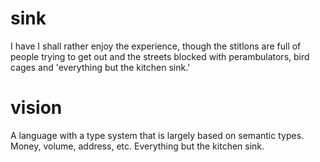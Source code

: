 sink
====

I have I shall rather enjoy the experience, though the stitlons are full of people trying to get out and the streets blocked with perambulators, bird cages and 'everything but the kitchen sink.'

vision
======

A language with a type system that is largely based on semantic types. Money, volume, address, etc. Everything but the kitchen sink.

